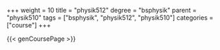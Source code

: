 +++
weight = 10
title = "physik512"
degree = "bsphysik"
parent = "physik510"
tags = ["bsphysik", "physik512", "physik510"]
categories = ["course"]
+++

{{< genCoursePage >}}

